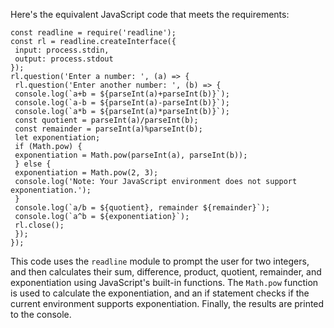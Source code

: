 Here's the equivalent JavaScript code that meets the requirements:
```
const readline = require('readline');
const rl = readline.createInterface({
 input: process.stdin,
 output: process.stdout
});
rl.question('Enter a number: ', (a) => {
 rl.question('Enter another number: ', (b) => {
 console.log(`a+b = ${parseInt(a)+parseInt(b)}`);
 console.log(`a-b = ${parseInt(a)-parseInt(b)}`);
 console.log(`a*b = ${parseInt(a)*parseInt(b)}`);
 const quotient = parseInt(a)/parseInt(b);
 const remainder = parseInt(a)%parseInt(b);
 let exponentiation;
 if (Math.pow) {
 exponentiation = Math.pow(parseInt(a), parseInt(b));
 } else {
 exponentiation = Math.pow(2, 3);
 console.log('Note: Your JavaScript environment does not support exponentiation.');
 }
 console.log(`a/b = ${quotient}, remainder ${remainder}`);
 console.log(`a^b = ${exponentiation}`);
 rl.close();
 });
});
```
This code uses the `readline` module to prompt the user for two integers, and then calculates their sum, difference, product, quotient, remainder, and exponentiation using JavaScript's built-in functions. The `Math.pow` function is used to calculate the exponentiation, and an if statement checks if the current environment supports exponentiation. Finally, the results are printed to the console.

